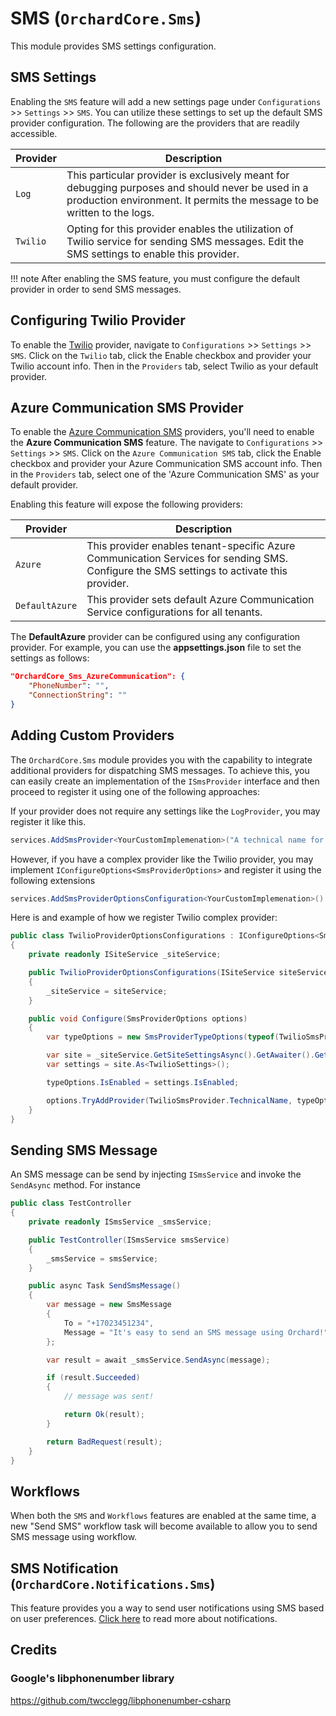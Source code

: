 # SMS (`OrchardCore.Sms`)

This module provides SMS settings configuration.

## SMS Settings

Enabling the `SMS` feature will add a new settings page under `Configurations` >> `Settings` >> `SMS`. You can utilize these settings to set up the default SMS provider configuration. The following are the providers that are readily accessible.

| Provider | Description |
| --- | --- |
| `Log` | This particular provider is exclusively meant for debugging purposes and should never be used in a production environment. It permits the message to be written to the logs. |
| `Twilio` | Opting for this provider enables the utilization of Twilio service for sending SMS messages. Edit the SMS settings to enable this provider. |

!!! note
    After enabling the SMS feature, you must configure the default provider in order to send SMS messages.

## Configuring Twilio Provider

To enable the [Twilio](https://www.twilio.com) provider, navigate to `Configurations` >> `Settings` >> `SMS`. Click on the `Twilio` tab, click the Enable checkbox and provider your Twilio account info. Then in the `Providers` tab, select Twilio as your default provider.

## Azure Communication SMS Provider

To enable the [Azure Communication SMS](https://learn.microsoft.com/en-us/azure/communication-services/overview) providers, you'll need to enable the **Azure Communication SMS** feature. The navigate to `Configurations` >> `Settings` >> `SMS`. Click on the `Azure Communication SMS` tab, click the Enable checkbox and provider your Azure Communication SMS account info. Then in the `Providers` tab, select one of the 'Azure Communication SMS' as your default provider.

Enabling this feature will expose the following providers:

| Provider | Description |
| --- | --- |
| `Azure` | This provider enables tenant-specific Azure Communication Services for sending SMS. Configure the SMS settings to activate this provider. |
| `DefaultAzure` | This provider sets default Azure Communication Service configurations for all tenants.|

The **DefaultAzure** provider can be configured using any configuration provider. For example, you can use the **appsettings.json** file to set the settings as follows:

```json
"OrchardCore_Sms_AzureCommunication": {
    "PhoneNumber": "",
    "ConnectionString": ""
}
```

## Adding Custom Providers

The `OrchardCore.Sms` module provides you with the capability to integrate additional providers for dispatching SMS messages. To achieve this, you can easily create an implementation of the `ISmsProvider` interface and then proceed to register it using one of the following approaches:

If your provider does not require any settings like the `LogProvider`, you may register it like this.
```csharp
services.AddSmsProvider<YourCustomImplemenation>("A technical name for your implementation")
```

However, if you have a complex provider like the Twilio provider, you may implement `IConfigureOptions<SmsProviderOptions>` and register it using the following extensions

```csharp
services.AddSmsProviderOptionsConfiguration<YourCustomImplemenation>()
```

Here is and example of how we register Twilio complex provider:

```csharp
public class TwilioProviderOptionsConfigurations : IConfigureOptions<SmsProviderOptions>
{
    private readonly ISiteService _siteService;

    public TwilioProviderOptionsConfigurations(ISiteService siteService)
    {
        _siteService = siteService;
    }

    public void Configure(SmsProviderOptions options)
    {
        var typeOptions = new SmsProviderTypeOptions(typeof(TwilioSmsProvider));

        var site = _siteService.GetSiteSettingsAsync().GetAwaiter().GetResult();
        var settings = site.As<TwilioSettings>();

        typeOptions.IsEnabled = settings.IsEnabled;

        options.TryAddProvider(TwilioSmsProvider.TechnicalName, typeOptions);
    }
}
```

## Sending SMS Message

An SMS message can be send by injecting `ISmsService` and invoke the `SendAsync` method. For instance

```c#
public class TestController
{
    private readonly ISmsService _smsService;

    public TestController(ISmsService smsService)
    {
        _smsService = smsService;
    }

    public async Task SendSmsMessage()
    {
        var message = new SmsMessage
        {
            To = "+17023451234",
            Message = "It's easy to send an SMS message using Orchard!",
        };

        var result = await _smsService.SendAsync(message);

        if (result.Succeeded) 
        {
            // message was sent!

            return Ok(result);
        }

        return BadRequest(result);
    }
}
```

## Workflows

When both the `SMS` and `Workflows` features are enabled at the same time, a new "Send SMS" workflow task will become available to allow you to send SMS message using workflow.

## SMS Notification (`OrchardCore.Notifications.Sms`)

This feature provides you a way to send user notifications using SMS based on user preferences. [Click here](../Notifications/README.md) to read more about notifications.

## Credits

### Google's libphonenumber library

<https://github.com/twcclegg/libphonenumber-csharp>

